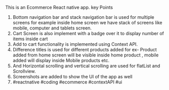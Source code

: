 This is an Ecommerce React native app.
key Points
1. Bottom navigation bar and stack navigation bar is used for multiple screens for example inside home screen we have stack of screens like mobile, computer and tablets screen.
2. Cart Screen is also implement with a badge over it to display number of items inside cart
3. Add to cart functionality is implemented using Context API.
4. Difference titles is used for different products added for ex- Product added from home screen will be visible inside home product , mobile added will display inside Mobile products etc.
5. And Horizontal scrolling and vertical scrolling are used for flatList and Scrollview.
6. Screenshots are added to show the UI of the app as well
7. #reactnative #coding #ecommerce #contextAPI #ui
